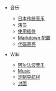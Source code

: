 <!-- _navbar.md -->

* 音乐
  * [日本传统音乐](wiki/jp/日本传统音乐.md)
  * [演员](zh-cn/themes.md)
  * [使用插件](zh-cn/plugins.md)
  * [Markdown 配置](zh-cn/markdown.md)
  * [代码高亮](zh-cn/language-highlight.md)

* Wiki

  * [阿尔法波音乐](/wiki/阿尔法波音乐.md)
  * [Music](docs/wiki/docsify/music.md)
  * [定制导航栏](zh-cn/custom-navbar.md)
  * [封面](zh-cn/cover.md)